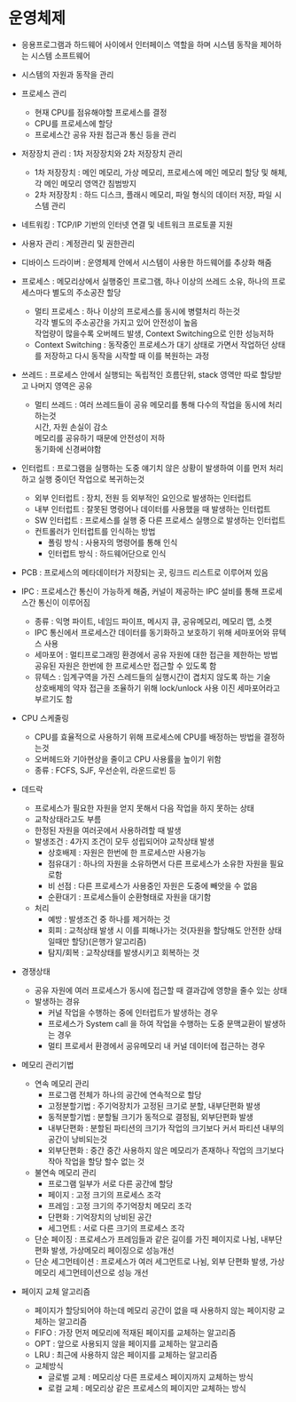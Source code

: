 # 운영체제
  - 응용프로그램과 하드웨어 사이에서 인터페이스 역할을 하며 시스템 동작을 제어하는 시스템 소프트웨어
  - 시스템의 자원과 동작을 관리
  - 프로세스 관리
    - 현재 CPU를 점유해야할 프로세스를 결정
    - CPU를 프로세스에 할당
    - 프로세스간 공유 자원 접근과 통신 등을 관리
  - 저장장치 관리 : 1차 저장장치와 2차 저장장치 관리
    - 1차 저장장치 : 메인 메모리, 가상 메모리, 프로세스에 메인 메모리 할당 및 해체, 각 메인 메모리 영역간 침범방지
    - 2차 저장장치 : 하드 디스크, 플래시 메모리, 파일 형식의 데이터 저장, 파일 시스템 관리
  - 네트워킹 : TCP/IP 기반의 인터넷 연결 및 네트워크 프로토콜 지원
  - 사용자 관리 : 계정관리 및 권한관리
  - 디바이스 드라이버 : 운영체제 안에서 시스템이 사용한 하드웨어를 추상화 해줌
  
  - 프로세스 : 메모리상에서 실행중인 프로그램, 하나 이상의 쓰레드 소유, 하나의 프로세스마다 별도의 주소공잔 할당
    - 멀티 프로세스 : 하나 이상의 프로세스를 동시에 병렬처리 하는것<br>
                      각각 별도의 주소공간을 가지고 있어 안전성이 높음<br>
                      작업량이 많을수록 오버헤드 발생, Context Switching으로 인한 성능저하<br>
    - Context Switching : 동작중인 프로세스가 대기 상태로 가면서 작업하던 상태를 저장하고 다시 동작을 시작할 때 이를 복원하는 과정
  - 쓰레드 : 프로세스 안에서 실행되는 독립적인 흐름단위, stack 영역만 따로 할당받고 나머지 영역은 공유
    - 멀티 쓰레드 : 여러 쓰레드들이 공유 메모리를 통해 다수의 작업을 동시에 처리하는것<br>
                    시간, 자원 손실이 감소<br>
                    메모리를 공유하기 때문에 안전성이 저하<br>
                    동기화에 신경써야함
  - 인터럽트 : 프로그램을 실행하는 도중 얘기치 않은 상황이 발생하여 이를 먼저 처리하고 실행 중이던 작업으로 복귀하는것
    - 외부 인터럽트 : 장치, 전원 등 외부적인 요인으로 발생하는 인터럽트
    - 내부 인터럽트 : 잘못된 명령어나 데이터를 사용했을 때 발생하는 인터럽트
    - SW 인터럽트 : 프로세스를 실행 중 다른 프로세스 실행으로 발생하는 인터럽트
    - 컨트롤러가 인터럽트를 인식하는 방법
      - 폴링 방식 : 사용자의 명령어를 통해 인식
      - 인터럽트 방식 : 하드웨어단으로 인식
  - PCB : 프로세스의 메타데이터가 저장되는 곳, 링크드 리스트로 이루어져 있음
  - IPC : 프로세스간 통신이 가능하게 해줌, 커널이 제공하는 IPC 설비를 통해 프로세스간 통신이 이루어짐
    - 종류 : 익명 파이트, 네임드 파이프, 메시지 큐, 공유메모리, 메모리 맵, 소켓
    - IPC 통신에서 프로세스간 데이터를 동기화하고 보호하기 위해 세마포어와 뮤텍스 사용
    - 세마포어 : 멀티프로그래밍 환경에서 공유 자원에 대한 접근을 제한하는 방법<br>
                 공유된 자원은 한번에 한 프로세스만 접근할 수 있도록 함
    - 뮤텍스 : 임계구역을 가진 스레드들의 실행시간이 겹치지 않도록 하는 기술<br>
               상호배제의 약자
               접근을 조율하기 위해 lock/unlock 사용
               이진 세마포어라고 부르기도 함
  - CPU 스케줄링
    - CPU를 효율적으로 사용하기 위해 프로세스에 CPU를 배정하는 방법을 결정하는것
    - 오버헤드와 기아현상을 줄이고 CPU 사용률을 높이기 위함
    - 종류 : FCFS, SJF, 우선순위, 라운드로빈 등
  - 데드락
    - 프로세스가 필요한 자원을 얻지 못해서 다음 작업을 하지 못하는 상태
    - 교착상태라고도 부름
    - 한정된 자원을 여러곳에서 사용하려할 때 발생
    - 발생조건 : 4가지 조건이 모두 성립되어야 교착상태 발생
      - 상호배제 : 자원은 한번에 한 프로세스만 사용가능
      - 점유대기 : 하나의 자원을 소유하면서 다른 프로세스가 소유한 자원을 필요로함
      - 비 선점 : 다른 프로세스가 사용중인 자원은 도중에 빼앗을 수 없음
      - 순환대기 : 프로세스들이 순환형태로 자원을 대기함
    - 처리
      - 예방 : 발생조건 중 하나를 제거하는 것
      - 회피 : 교척상태 발생 시 이를 피해나가는 것(자원을 할당해도 안전한 상태일때만 할당)(은행가 알고리즘)
      - 탐지/회복 : 교착상태를 발생시키고 회복하는 것
      
  - 경쟁상태
    - 공유 자원에 여러 프로세스가 동시에 접근할 때 결과갑에 영향을 줄수 있는 상태
    - 발생하는 경유
      - 커널 작업을 수행하는 중에 인터럽트가 발생하는 경우
      - 프로세스가 System call 을 하여 작업을 수행하는 도중 문맥교환이 발생하는 경우
      - 멀티 프로세서 환경에서 공유메모리 내 커널 데이터에 접근하는 경우
  - 메모리 관리기법
    - 연속 메모리 관리
      - 프로그램 전체가 하나의 공간에 연속적으로 할당
      - 고정분할기법 : 주기억장치가 고정된 크기로 분할, 내부단편화 발생
      - 동적분할기법 : 분할될 크기가 동적으로 결정됨, 외부단편화 발생
      - 내부단편화 : 분할된 파티션의 크기가 작업의 크기보다 커서 파티션 내부의 공간이 낭비되는것
      - 외부단편화 : 중간 중간 사용하지 않은 메모리가 존재하나 작업의 크기보다 작아 작업을 할당 할수 없는 것
    - 불연속 메모리 관리
      - 프로그램 일부가 서로 다른 공간에 할당
      - 페이지 : 고정 크기의 프로세스 조각
      - 프레임 : 고정 크기의 주기억장치 메모리 조각
      - 단편화 : 기억장치의 낭비된 공간
      - 세그먼트 : 서로 다른 크기의 프로세스 조각
    - 단순 페이징 : 프로세스가 프레임들과 같은 길이를 가진 페이지로 나뉨, 내부단편화 발생, 가상메모리 페이징으로 성능개선
    - 단순 세그먼테이션  : 프로세스가 여러 세그먼트로 나뉨, 외부 단편화 발생, 가상 메모리 세그먼테이션으로 성능 개선
  - 페이지 교체 알고리즘 
    - 페이지가 할당되어야 하는데 메모리 공간이 없을 때 사용하지 않는 페이지랑 교체하는 알고리즘
    - FIFO : 가장 먼저 메모리에 적재된 페이지를 교체하는 알고리즘
    - OPT : 앞으로 사용되지 않을 페이지를 교체하는 알고리즘
    - LRU : 최근에 사용하지 않은 페이지를 교체하는 알고리즘
    - 교체방식 
      - 글로벌 교체 : 메모리상 다른 프로세스 페이지까지 교체하는 방식
      - 로컬 교체 : 메모리상 같은 프로세스의 페이지만 교체하는 방식
                
